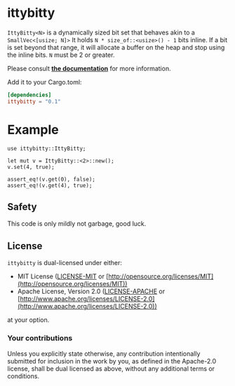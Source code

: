 # ittybitty

`IttyBitty<N>` is a dynamically sized bit set that behaves akin to a `SmallVec<[usize; N]>`
It holds `N * size_of::<usize>() - 1` bits inline. If a bit is set beyond that range, it will
allocate a buffer on the heap and stop using the inline bits. `N` must be 2 or greater.

Please consult [**the documentation**](https://docs.rs/ittybitty) for more information.

Add it to your Cargo.toml:

```toml
[dependencies]
ittybitty = "0.1"
```

# Example

```
use ittybitty::IttyBitty;

let mut v = IttyBitty::<2>::new();
v.set(4, true);

assert_eq!(v.get(0), false);
assert_eq!(v.get(4), true);
```

## Safety

This code is only mildly not garbage, good luck.

## License

`ittybitty` is dual-licensed under either:

* MIT License ([LICENSE-MIT](LICENSE-MIT) or [http://opensource.org/licenses/MIT](http://opensource.org/licenses/MIT))
* Apache License, Version 2.0 ([LICENSE-APACHE](LICENSE-APACHE) or [http://www.apache.org/licenses/LICENSE-2.0](http://www.apache.org/licenses/LICENSE-2.0))

at your option.

### Your contributions

Unless you explicitly state otherwise,
any contribution intentionally submitted for inclusion in the work by you,
as defined in the Apache-2.0 license,
shall be dual licensed as above,
without any additional terms or conditions.